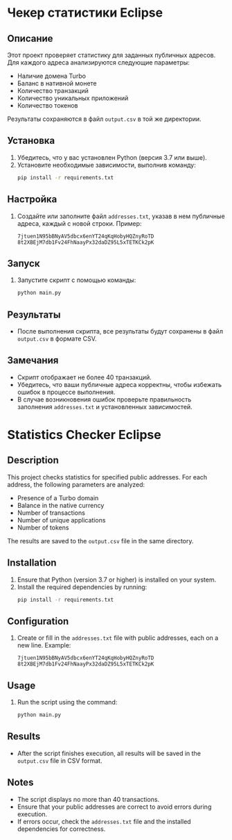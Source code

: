 # Чекер статистики Eclipse 

## Описание
Этот проект проверяет статистику для заданных публичных адресов. Для каждого адреса анализируются следующие параметры:
- Наличие домена Turbo
- Баланс в нативной монете
- Количество транзакций
- Количество уникальных приложений
- Количество токенов

Результаты сохраняются в файл `output.csv` в той же директории.

## Установка
1. Убедитесь, что у вас установлен Python (версия 3.7 или выше).
2. Установите необходимые зависимости, выполнив команду:
   ```bash
   pip install -r requirements.txt
   ```

## Настройка
1. Создайте или заполните файл `addresses.txt`, указав в нем публичные адреса, каждый с новой строки. Пример:
   ```
   7jtuen1N95bBNyAV5dbcx6enYT24qKqHobyHQZnyRoTD
   8t2XBEjM7db1Fv24FhNaayPx32daDZ95L5xTETKCk2pK
   ```

## Запуск
1. Запустите скрипт с помощью команды:
   ```bash
   python main.py
   ```

## Результаты
- После выполнения скрипта, все результаты будут сохранены в файл `output.csv` в формате CSV.

## Замечания
- Скрипт отображает не более 40 транзакций. 
- Убедитесь, что ваши публичные адреса корректны, чтобы избежать ошибок в процессе выполнения.
- В случае возникновения ошибок проверьте правильность заполнения `addresses.txt` и установленных зависимостей.


# Statistics Checker Eclipse

## Description
This project checks statistics for specified public addresses. For each address, the following parameters are analyzed:
- Presence of a Turbo domain
- Balance in the native currency
- Number of transactions
- Number of unique applications
- Number of tokens

The results are saved to the `output.csv` file in the same directory.

## Installation
1. Ensure that Python (version 3.7 or higher) is installed on your system.
2. Install the required dependencies by running:
   ```bash
   pip install -r requirements.txt
   ```

## Configuration
1. Create or fill in the `addresses.txt` file with public addresses, each on a new line. Example:
   ```
   7jtuen1N95bBNyAV5dbcx6enYT24qKqHobyHQZnyRoTD
   8t2XBEjM7db1Fv24FhNaayPx32daDZ95L5xTETKCk2pK
   ```

## Usage
1. Run the script using the command:
   ```bash
   python main.py
   ```

## Results
- After the script finishes execution, all results will be saved in the `output.csv` file in CSV format.

## Notes
- The script displays no more than 40 transactions.
- Ensure that your public addresses are correct to avoid errors during execution.
- If errors occur, check the `addresses.txt` file and the installed dependencies for correctness.


